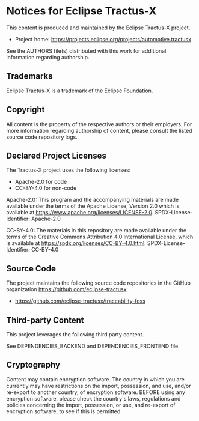 # Notices for Eclipse Tractus-X

This content is produced and maintained by the Eclipse Tractus-X project.

- Project home: https://projects.eclipse.org/projects/automotive.tractusx

See the AUTHORS file(s) distributed with this work for additional information regarding authorship.

## Trademarks

Eclipse Tractus-X is a trademark of the Eclipse Foundation.

## Copyright

All content is the property of the respective authors or their employers. For
more information regarding authorship of content, please consult the listed
source code repository logs.

## Declared Project Licenses

The Tractus-X project uses the following licenses:

- Apache-2.0 for code
- CC-BY-4.0 for non-code

Apache-2.0:
This program and the accompanying materials are made available under the terms of the Apache License, Version 2.0 which is available at https://www.apache.org/licenses/LICENSE-2.0.
SPDX-License-Identifier: Apache-2.0

CC-BY-4.0:
The materials in this repository are made available under the terms of the Creative Commons Attribution 4.0 International License, which is available at https://spdx.org/licenses/CC-BY-4.0.html.
SPDX-License-Identifier: CC-BY-4.0

## Source Code

The project maintains the following source code repositories
in the GitHub organization https://github.com/eclipse-tractusx:

- https://github.com/eclipse-tractusx/traceability-foss

## Third-party Content

This project leverages the following third party content.

See DEPENDENCIES_BACKEND and DEPENDENCIES_FRONTEND file.

## Cryptography

Content may contain encryption software. The country in which you are currently
may have restrictions on the import, possession, and use, and/or re-export to
another country, of encryption software. BEFORE using any encryption software,
please check the country's laws, regulations and policies concerning the import,
possession, or use, and re-export of encryption software, to see if this is
permitted.
